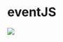 # eventJS
[![](https://data.jsdelivr.com/v1/package/gh/pramodaug17/eventJS/badge)](https://www.jsdelivr.com/package/gh/pramodaug17/eventJS)

